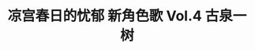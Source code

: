 ---
logo: images/music/凉宫春日的忧郁新角色歌Vol4古泉一树.jpg
title: 凉宫春日的忧郁 新角色歌 Vol.4 古泉一树
subTitle: TV动画《凉宫春日的忧郁 2009版》中古泉一树（CV.小野大辅）的角色歌，由Lantis于2009年11月18日发售

category: 音乐

hasResource: true
downloadList:
  - intro: flac+jpg
    size: 135.8MB
    link: 
  - intro: 云盘 提取码:yn7n
    size: 135.8MB
    link: https://pan.baidu.com/s/1YFaYEr2ZA4-Gf_pzr3rveQ

downloadContent: |
  TV动画《凉宫春日的忧郁 2009版》中古泉一树（CV.小野大辅）的角色歌，由Lantis于2009年11月18日发售。<br>
  收录曲：<br>
  1．「つまらない話ですよ」と僕は言う<br>
  作詞：畑 亜貴　作曲・編曲：金井江右<br>
  2．ただの秘密<br>
  作詞：畑 亜貴　作曲・編曲：山口朗彦<br>
  3．「つまらない話ですよ」と僕は言う（off vocal）<br>
  4．ただの秘密（off vocal）<br><br>
  版权属于:VCB-Studio<br>
  文件地址:https://vcb-s.com/archives/11328
---